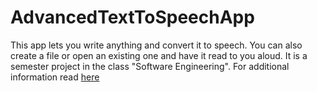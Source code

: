 # AdvancedTextToSpeechApp
This app lets you write anything and convert it to speech. You can also create a file or open an existing one and have it read to you aloud.
It is a semester project in the class "Software Engineering".
For additional information read [here](https://github.com/joannacharp/AdvancedTextToSpeechApp/blob/main/SprintReport-v2.pdf)
